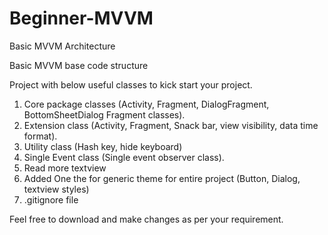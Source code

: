 # Beginner-MVVM
Basic MVVM Architecture

Basic MVVM base code structure

Project with below useful classes to kick start your project.
1) Core package classes (Activity, Fragment, DialogFragment, BottomSheetDialog Fragment classes).
2) Extension class (Activity, Fragment, Snack bar, view visibility, data time format).
3) Utility class (Hash key, hide keyboard)
4) Single Event class (Single event observer class).
5) Read more textview
6) Added One the for generic theme for entire project (Button, Dialog, textview styles)
7) .gitignore file


Feel free to download and make changes as per your requirement.
